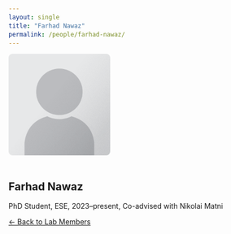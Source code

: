 ```yaml
---
layout: single
title: "Farhad Nawaz"
permalink: /people/farhad-nawaz/
---
```


<img src="/assets/images/people/generic-avatar.png" alt="Farhad Nawaz" style="max-width:200px; border-radius:8px; margin-bottom:1rem;">

## Farhad Nawaz

PhD Student, ESE, 2023–present, Co-advised with Nikolai Matni

[← Back to Lab Members](/people/)
